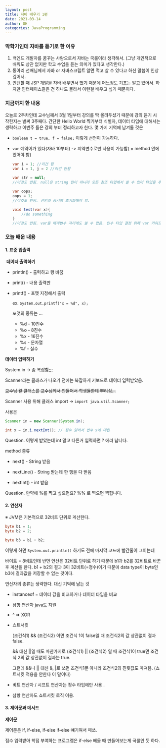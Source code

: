 ```yaml
---
layout: post
title: 자바 배우기 1편 
date: 2021-03-14
author: OH
categories: JavaProgramming
---
```


### 막학기인데 자바를 듣기로 한 이유  

1. 백엔드 개발자를 꿈꾸는 사람으로서 자바는 국룰이라 생각해서. (그냥 개인적으로 배워도 상관 없지만 학교 수업을 듣는 의미가 있다고 생각한다.)
2. 동아리 선배님께서 자바 or 자바스크립트 알면 먹고 살 수 있다고 하신 말씀이 인상 깊어서.  
3. 인턴할 때 JSP 개발을 자바 배우면서 했기 때문에 어느정도 기초는 알고 있어서. 하지만 인터페이스같은 건 하나도 몰라서 이런걸 배우고 싶기 때문이다.  



### 지금까지 한 내용  

오늘로 2주차인데 교수님께서 3월 1일부터 강의를 딱 올려두셨기 때문에 강의 듣기 시작한지는 벌써 3주째다. 간단한 Hello World 찍기부터 식별자, 데이터 타입에 대해서는 생략하고 이번주 들은 강의 부터 정리하고자 한다.  몇 가지 기억에 남겨둘 것은  

-  `boolean t = true, f = false;` 이렇게 선언이 가능하다.  

- `var` 예약어가 있다(자바 10부터) -> 지역변수로만 사용이 가능함( = method 안에 있어야 함)  

  ```java
  var i = 1; //이건 됨
  var i = 1, j = 2 //이건 안됨
      
  var str = null;
  //이것도 안됨. null은 string 만이 아니라 모든 참조 타입에서 쓸 수 있어 타입을 추론할 수 없기 때문
  
  var oops;
  oops = 1;
  //이것도 안됨. 선언과 동시에 초기화해야 함.
  
  void test(var x){
      //do something
  }
  //이것도 안됨. var을 매개변수 자리에도 쓸 수 없음. 인수 타입 결정 위해 var 키워드 쓸 수 없다 이 말이다.
  ```



### 오늘 배운 내용

#### 1. 표준 입출력

​	**데이터 출력하기**  

 - println() - 출력하고 행 바꿈

 - print() - 내용 출력만

 - printf() - 포맷 지정해서 출력  

   ex. `System.out.printf("x = %d", x);`

   포맷의 종류는 ...

   - %d - 10진수
   - %o - 8진수
   - %x - 16진수
   - %s - 문자열
   - %f - 실수

**데이터 입력하기**

System.in -> 좀 복잡함;;;  

Scanner라는 클래스가 나오기 전에는 복잡하게 키보드로 데이터 입력받았음.  

~~교수님 왈 클래스를 교수님께서 만들어서 학생들한테 뿌리심...~~ 

Scanner 사용 위해 클래스 import -> `import java.util.Scanner;`  

사용은  

```java
Scanner in = new Scanner(System.in);

int x = in.i.nextInt(); // 정수 읽어서 변수 x에 대입
```

Question. 이렇게 받았는데 int 말고 다른거 입력하면 ? 에러 납니다.  



method 종류  

- next() - String 받음  

- nextLine() - String 받는데 한 행을 다 받음  
- nextInt() - int 받음  



Question. 만약에 %를 찍고 싶으면요? %% 로 찍으면 찍힙니다.  



#### 2. 연산자

※ JVM은 기본적으로 32비트 단위로 계산한다.  

```java
byte b1 = 1;
byte b2 = 2;

byte b3 = b1 + b2;
```

이렇게 하면 `System.out.println()` 하기도 전에 마지막 코드에 빨간줄이 그이는데  

바이트 = 8비트인데 반면 연산은 32비트 단위로 하기 때문에 b1과 b2를 32비트로 바꾼 후 계산을 한다. b1 + b2의 결과 3이 32비트(=정수)이기 때문에 data type이 byte인 b3에 결과값을 저장할 수 없는 것이다.  



연산자의 종류는 생략한다.  대신 기억에 남는 것  

* instanceof = 데이터 값을 비교하거나 데이터 타입을 비교  

- 삼항 연산자 java도 지원  

* ^ => XOR  

- 쇼트서킷 

  (조건식1) && (조건식2) 이면 조건식 1이 false일 때 조건식2의 값 상관없이 결과 false.  

  && 대신 ||일 때도 마찬가지로 (조건식1) || (조건식2) 일 때 조건식1이 true면 조건식 2의 값 상관없이 결과는 true.  

  그런데 &&나 || 대신 &, |로 쓰면 조건식1뿐 아니라 조건식2의 진릿값도 따져봄. (쇼트서킷 적용을 안한다 이 말이다)  

- 비트 연산자 / 시프트 연산자는 정수 타입에만 사용 .  

- 삼항 연산자도 쇼트서킷 로직 이용.  

  

#### 3. 제어문과 메서드

**제어문**

제어문은 if, if-else, if-else if-else 얘기여서 패쓰.  

점수 입력받아 학점 부여하는 프로그램은 if-else 배울 때 만들어보는게 국룰인 듯 하다.  







 











  







